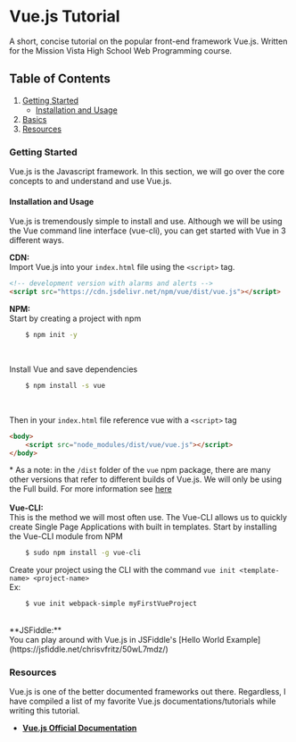 # Vue.js Tutorial

A short, concise tutorial on the popular front-end framework Vue.js. Written for the Mission Vista High School Web Programming course.

## Table of Contents
1. [Getting Started](#start)
   + [Installation and Usage](#installation)
2. [Basics](#basics)
5. [Resources](#resources)
 


### Getting Started  <a name="start"></a>
 Vue.js is the  Javascript framework. In this section, we will go over the core concepts to and understand and use Vue.js.
 
 #### Installation and Usage <a name="installation"></a>
 Vue.js is tremendously simple to install and use. Although we will be using the Vue command line interface (vue-cli), you can get started with Vue in 3 different ways.
 
**CDN:** <br>
Import Vue.js into your `index.html` file using the `<script>` tag.  

```html
<!-- development version with alarms and alerts -->
<script src="https://cdn.jsdelivr.net/npm/vue/dist/vue.js"></script>
```

  
**NPM:**  
Start by creating a project with npm
```bash 
	$ npm init -y
```
<br>

Install Vue and save dependencies
```bash
	$ npm install -s vue
```
<br>

Then in your `index.html` file reference vue with a `<script>` tag
``` html
<body>
	<script src="node_modules/dist/vue/vue.js"></script>
</body>
```
\* As a note: in the `/dist` folder of the `vue` npm package, there are many other versions that refer to different builds of Vue.js. We will only be using the Full build. For more information see [here](https://vuejs.org/v2/guide/installation.html#Explanation-of-Different-Builds)
<br><br>
**Vue-CLI:** <br>
This is the method we will most often use. The Vue-CLI allows us to quickly create Single Page Applications with built in templates.
Start by installing the Vue-CLI module from NPM

```bash
	$ sudo npm install -g vue-cli
```

Create your project using the CLI with the command `vue init <template-name> <project-name>` <br>
Ex: 
```bash 
	$ vue init webpack-simple myFirstVueProject
```

 <br>
 **JSFiddle:** <br>
 You can play around with Vue.js in JSFiddle's [Hello World Example](https://jsfiddle.net/chrisvfritz/50wL7mdz/)












### Resources <a name="resources"></a>
 Vue.js is one of the better documented frameworks out there. Regardless, I have compiled a list of my favorite Vue.js documentations/tutorials while writing this tutorial.
   + **[Vue.js Official Documentation](https://vuejs.org/)**
    

